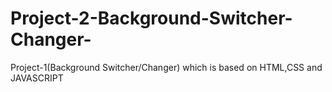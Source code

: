 # Project-2-Background-Switcher-Changer-
Project-1(Background Switcher/Changer) which is based on HTML,CSS and JAVASCRIPT
